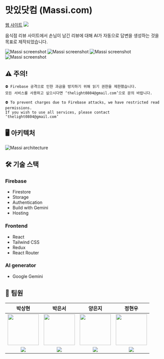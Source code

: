 # 맛있닷컴 (Massi.com)


<a href="https://massi-bc09a.web.app/">웹 사이트</a>
<a href="https://www.notion.so/thelight0804/efa335fc387642cbb42033ac126f0fba" target="Notion">
    <img src="https://img.shields.io/badge/Notion-d4d4d4?style=flat-square&logo=Notion&logoColor=black"/>
</a>
<p>음식점 리뷰 사이트에서 손님이 남긴 리뷰에 대해 AI가 자동으로 답변을 생성하는 것을 목표로 제작되었습니다.</p>


![Massi screenshot](https://github.com/thelight0804/massi_dot_com/assets/69424845/3b15e92c-f54d-4f99-97de-00bdfe34681d)
![Massi screenshot](https://github.com/thelight0804/massi_dot_com/assets/69424845/40e52e4d-038e-4df4-8967-7b9f615a2dd4)
![Massi screenshot](https://github.com/thelight0804/massi_dot_com/assets/69424845/76b1402c-6cf4-4833-89bd-6be6bb9a63ba)
![Massi screenshot](https://github.com/thelight0804/massi_dot_com/assets/69424845/acc50fd6-c187-4650-96fb-91dc5215cec6)

## ⚠️ 주의!
```
⛔ Firebase 공격으로 인한 과금을 방지하기 위해 읽기 권한을 제한했습니다.
모든 서비스를 사용하고 싶으시다면 ‘thelight0804@gmail.com’으로 문의 바랍니다.
```
```
⛔ To prevent charges due to Firebase attacks, we have restricted read permissions.
If you wish to use all services, please contact ‘thelight0804@gmail.com’
```

## 🖥️ 아키텍처
![Massi architecture](https://github.com/thelight0804/massi_dot_com/assets/69424845/fe2fa08c-af65-43c3-8d3e-5d1a54226556)

## 🛠️ 기술 스택
### Firebase
- Firestore
- Storage
- Authentication
- Build with Gemini
- Hosting

### Frontend
- React
- Tailwind CSS
- Redux
- React Router

### AI generator
- Google Gemini


## 👥 팀원
<table>
    <thead>
    <tr>
        <th>박상현</th>
        <th>박은서</th>
        <th>양은지</th>
        <th>정현우</th>
    </tr>
    </thead>
    <tbody>
    <tr>
        <td align="center">
          <img src="https://github.com/thelight0804/subak/assets/69424845/d496ac68-8229-4428-b5a5-7771acecc782" width="100px">
        </td>
        <td align="center">
          <img src="https://github.com/thelight0804/massi_dot_com/assets/69424845/29aed05c-3106-4c43-9082-ca24922890f2" width="100px">
        </td>
        <td align="center">
          <img src="https://github.com/thelight0804/massi_dot_com/assets/69424845/937df518-9a31-419f-9e13-fa3d6abe6a6d" width="100px">
        </td>
        <td align="center">
          <img src="https://github.com/thelight0804/massi_dot_com/assets/69424845/c240315b-0e99-41d5-bdb9-ca6c0b1aa5e8" width="100px">
        </td>
    </tr>
    <tr>
        <td align="center">
          <a href="https://github.com/thelight0804" target="GitHub">
          <img src="https://img.shields.io/badge/thelight0804-000000?style=flat-square&logo=GitHub&logoColor=white"/>
        </td>
        <td align="center">
          <a href="https://github.com/dmstjdd" target="GitHub">
          <img src="https://img.shields.io/badge/dmstjdd-000000?style=flat-square&logo=GitHub&logoColor=white"/>
        </td>
        <td align="center">
          <a href="https://github.com/20203207" target="GitHub">
          <img src="https://img.shields.io/badge/eunji1107-000000?style=flat-square&logo=GitHub&logoColor=white"/>
        </td>
        <td align="center">
          <a href="https://github.com/rox120" target="GitHub">
          <img src="https://img.shields.io/badge/rox120-000000?style=flat-square&logo=GitHub&logoColor=white"/>
        </td>
    </tr>
    </tbody>
</table>
